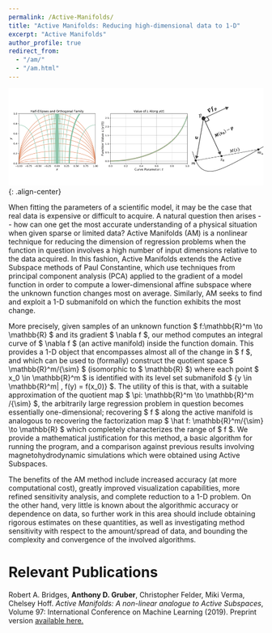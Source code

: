 ```yaml
---
permalink: /Active-Manifolds/
title: "Active Manifolds: Reducing high-dimensional data to 1-D"
excerpt: "Active Manifolds"
author_profile: true
redirect_from:
  - "/am/"
  - "/am.html"
---
```


<script src="scripts/load-mathjax.js" async></script>

![image-center](/images/amfront.png){: .align-center}

When fitting the parameters of a scientific model, it may be the case that real data is expensive or difficult to acquire.  A natural question then arises -- how can one get the most accurate understanding of a physical situation when given sparse or limited data?  Active Manifolds (AM) is a nonlinear technique for reducing the dimension of regression problems when the function in question involves a high number of input dimensions relative to the data acquired. In this fashion, Active Manifolds extends the Active Subspace methods of Paul Constantine, which use techniques from principal component analysis (PCA) applied to the gradient of a model function in order to compute a lower-dimensional affine subspace where the unknown function changes most on average.  Similarly, AM seeks to find and exploit a 1-D submanifold on which the function exhibits the most change.

More precisely, given samples of an unknown function $ f:\mathbb{R}^m \to \mathbb{R} $ and its gradient $ \nabla f $, our method computes an integral curve of $ \nabla f $ (an active manifold) inside the function domain.  This provides a 1-D object that encompasses almost all of the change in $ f $, and which can be used to (formally) construct the quotient space $ \mathbb{R}^m/{\sim} $ (isomorphic to $ \mathbb{R} $) where each point $ x_0 \in \mathbb{R}^m $ is identified with its level set submanifold $ \{y \in \mathbb{R}^m| \, f(y) = f(x_0)\} $.  The utility of this is that, with a suitable approximation of the quotient map $ \pi: \mathbb{R}^m \to \mathbb{R}^m /{\sim} $, the arbitrarily large regression problem in question becomes essentially one-dimensional; recovering $ f $ along the active manifold is analogous to recovering the factorization map $ \hat f: \mathbb{R}^m/{\sim} \to \mathbb{R} $ which completely characterizes the range of $ f $.  We provide a mathematical justification for this method, a basic algorithm for running the program, and a comparison against previous results involving magnetohydrodynamic simulations which were obtained using Active Subspaces.

The benefits of the AM method include increased accuracy (at more computational cost), greatly improved visualization capabilities, more refined sensitivity analysis, and complete reduction to a 1-D problem.  On the other hand, very little is known about the algorithmic accuracy or dependence on data, so further work in this area should include obtaining rigorous estimates on these quantities, as well as investigating method sensitivity with respect to the amount/spread of data, and bounding the complexity and convergence of the involved algorithms.

Relevant Publications
======
Robert A. Bridges, <b>Anthony D. Gruber</b>, Christopher Felder, Miki Verma, Chelsey Hoff.  <i>Active Manifolds: A non-linear analogue to Active Subspaces</i>, Volume 97: International Conference on Machine Learning (2019). Preprint version [available here.](https://arxiv.org/abs/1904.13386)
